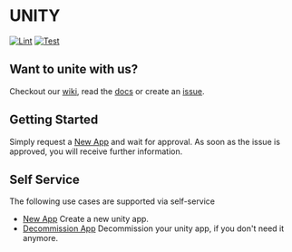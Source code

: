 # UNITY

[![Lint][lint-badge]][lint-workflow]
[![Test][test-actions-badge]][test-actions-workflow]

## Want to unite with us?

Checkout our [wiki][wiki], read the [docs][gh-pages] or create an [issue][issues].

## Getting Started

Simply request
a [New App][New App]
and wait for approval. As soon as the issue is approved, you will receive further information.


## Self Service

The following use cases are supported via self-service

* [New App][New App]
  Create a new unity app.
* [Decommission App][Decommission App]
  Decommission your unity app, if you don't need it anymore.

[lint-badge]: https://atc-github.azure.cloud.bmw/UNITY/unity/actions/workflows/lint.yaml/badge.svg

[test-actions-badge]: https://atc-github.azure.cloud.bmw/UNITY/unity/actions/workflows/test-actions.yaml/badge.svg

[lint-workflow]: https://atc-github.azure.cloud.bmw/UNITY/unity/actions/workflows/lint.yaml

[test-actions-workflow]: https://atc-github.azure.cloud.bmw/UNITY/unity/actions/workflows/test-actions.yaml

[gh-pages]: https://pages.atc-github.azure.cloud.bmw/UNITY/unity/

[issues]: https://atc-github.azure.cloud.bmw/UNITY/unity/issues

[wiki]: https://atc-github.azure.cloud.bmw/UNITY/unity/wiki

[New App]: https://atc-github.azure.cloud.bmw/UNITY/unity/issues/new?assignees=&labels=new+app%2C+waiting+for+review&template=new-app.md&title=New+UNITY+App

[Decommission App]: https://atc-github.azure.cloud.bmw/UNITY/unity/issues/decommission?assignees=&labels=decommission+app&template=decommission-app.md&title=Decommission+UNITY+App
